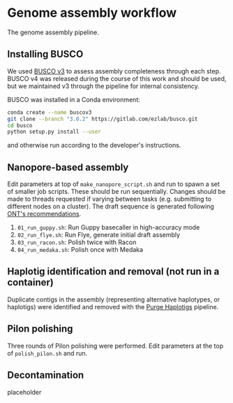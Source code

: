 # Genome assembly workflow
The genome assembly pipeline.

## Installing BUSCO
We used [BUSCO v3](https://gitlab.com/ezlab/busco/-/tree/3.0.2) to assess assembly completeness through each step. BUSCO v4 was released during the course of this work and should be used, but we maintained v3 through the pipeline for internal consistency.

BUSCO was installed in a Conda environment:
```bash
conda create --name buscov3
git clone --branch "3.0.2" https://gitlab.com/ezlab/busco.git
cd busco
python setup.py install --user
```

and otherwise run according to the developer's instructions.

## Nanopore-based assembly
Edit parameters at top of `make_nanopore_script.sh` and run to spawn a set of smaller job scripts. These should be run sequentially. Changes should be made to threads requested if varying between tasks (e.g. submitting to different nodes on a cluster). The draft sequence is generated following [ONT's recommendations](https://nanoporetech.github.io/medaka/draft_origin.html#how-should-i-create-my-draft-sequence). 
1. `01_run_guppy.sh`: Run Guppy basecaller in high-accuracy mode
1. `02_run_flye.sh`: Run Flye, generate initial draft assembly
1. `03_run_racon.sh`: Polish twice with Racon
1. `04_run_medaka.sh`: Polish once with Medaka

## Haplotig identification and removal (not run in a container)
Duplicate contigs in the assembly (representing alternative haplotypes, or haplotigs) were identified and removed with the [Purge Haplotigs](https://bitbucket.org/mroachawri/purge_haplotigs/src/master/) pipeline. 

## Pilon polishing
Three rounds of Pilon polishing were performed. Edit parameters at the top of `polish_pilon.sh` and run.

## Decontamination
placeholder

